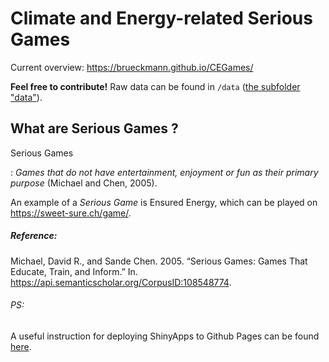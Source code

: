 # Climate and Energy-related Serious Games

Current overview: <https://brueckmann.github.io/CEGames/>

**Feel free to contribute!** Raw data can be found in `/data` ([the subfolder "data"](https://github.com/brueckmann/CEGames/tree/main/data)).



## What are Serious Games ?

Serious Games

:   *Games that do not have entertainment, enjoyment or fun as their primary purpose* (Michael and Chen, 2005).

An example of a *Serious Game* is Ensured Energy, which can be played on <https://sweet-sure.ch/game/>.




##### Reference:

Michael, David R., and Sande Chen. 2005. “Serious Games: Games That Educate, Train, and Inform.” In. <https://api.semanticscholar.org/CorpusID:108548774>.


###### PS:
A useful instruction for deploying ShinyApps to Github Pages can be found [here](https://hbctraining.github.io/Training-modules/RShiny/lessons/shinylive.html).
